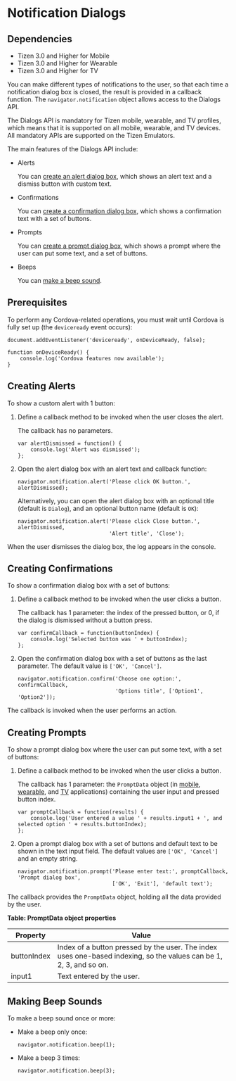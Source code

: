 # Notification Dialogs

## Dependencies

- Tizen 3.0 and Higher for Mobile
- Tizen 3.0 and Higher for Wearable
- Tizen 3.0 and Higher for TV

You can make different types of notifications to the user, so that each time a notification dialog box is closed, the result is provided in a callback function. The `navigator.notification` object allows access to the Dialogs API.

The Dialogs API is mandatory for Tizen mobile, wearable, and TV profiles, which means that it is supported on all mobile, wearable, and TV devices. All mandatory APIs are supported on the Tizen Emulators.

The main features of the Dialogs API include:

- Alerts        

  You can [create an alert dialog box](./cordova/dialogs-w.md#alert), which shows an alert text and a dismiss button with custom text.

- Confirmations        

  You can [create a confirmation dialog box](./cordova/dialogs-w.md#confirm), which shows a confirmation text with a set of buttons.

- Prompts        

  You can [create a prompt dialog box](./cordova/dialogs-w.md#prompt), which shows a prompt where the user can put some text, and a set of buttons.

- Beeps        

  You can [make a beep sound](./cordova/dialogs-w.md#beep).

## Prerequisites

To perform any Cordova-related operations, you must wait until Cordova is fully set up (the `deviceready` event occurs):

```
document.addEventListener('deviceready', onDeviceReady, false);

function onDeviceReady() {
    console.log('Cordova features now available');
}
```

## Creating Alerts

To show a custom alert with 1 button:

1. Define a callback method to be invoked when the user closes the alert.

   The callback has no parameters.

   ```
   var alertDismissed = function() {
       console.log('Alert was dismissed');
   };
   ```

2. Open the alert dialog box with an alert text and callback function:

   ```
   navigator.notification.alert('Please click OK button.', alertDismissed);
   ```

   Alternatively, you can open the alert dialog box with an optional title (default is `Dialog`), and an optional button name (default is `OK`):

   ```
   navigator.notification.alert('Please click Close button.', alertDismissed,
                                'Alert title', 'Close');
   ```

When the user dismisses the dialog box, the log appears in the console.

## Creating Confirmations

To show a confirmation dialog box with a set of buttons:

1. Define a callback method to be invoked when the user clicks a button.

   The callback has 1 parameter: the index of the pressed button, or 0, if the dialog is dismissed without a button press.

   ```
   var confirmCallback = function(buttonIndex) {
       console.log('Selected button was ' + buttonIndex);
   };
   ```

2. Open the confirmation dialog box with a set of buttons as the last parameter. The default value is `['OK', 'Cancel']`.

   ```
   navigator.notification.confirm('Choose one option:', confirmCallback,
                                  'Options title', ['Option1', 'Option2']);
   ```

The callback is invoked when the user performs an action.

## Creating Prompts

To show a prompt dialog box where the user can put some text, with a set of buttons:

1. Define a callback method to be invoked when the user clicks a button.

   The callback has 1 parameter: the `PromptData` object (in [mobile](../../../../org.tizen.web.apireference/html/device_api/mobile/tizen/cordova/dialogs.html#PromptData), [wearable](../../../../org.tizen.web.apireference/html/device_api/wearable/tizen/cordova/dialogs.html#PromptData), and [TV](../../../../org.tizen.web.apireference/html/device_api/tv/tizen/cordova/dialogs.html#PromptData) applications) containing the user input and pressed button index.

   ```
   var promptCallback = function(results) {
       console.log('User entered a value ' + results.input1 + ', and selected option ' + results.buttonIndex);
   };
   ```

2. Open a prompt dialog box with a set of buttons and default text to be shown in the text input field. The default values are `['OK', 'Cancel']` and an empty string.

   ```
   navigator.notification.prompt('Please enter text:', promptCallback, 'Prompt dialog box',
                                 ['OK', 'Exit'], 'default text');
   ```

The callback provides the `PromptData` object, holding all the data provided by the user.

**Table: PromptData object properties**

| Property    | Value                                    |
| ----------- | ---------------------------------------- |
| buttonIndex | Index of a button pressed by the user. The index uses one-based indexing, so the values can be 1, 2, 3, and so on. |
| input1      | Text entered by the user.                |

## Making Beep Sounds

To make a beep sound once or more:

- Make a beep only once:

  ```
  navigator.notification.beep(1);
  ```

- Make a beep 3 times:

  ```
  navigator.notification.beep(3);
  ```